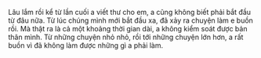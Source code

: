 Lâu lắm rồi kể từ lần cuối a viết thư cho em, a cũng không biết phải bắt đầu từ đâu nữa. 
Từ lúc chúng mình mới bắt đầu xa, đã xảy ra chuyện làm e buồn rồi. Mà thật ra là cả một khoảng thời gian dài, a không kiểm soát được bản thân mình. Từ những chuyện nhỏ nhỏ, rồi tới những chuyện lớn hơn, a rất buồn vì đã không làm được những gì a phải làm. 